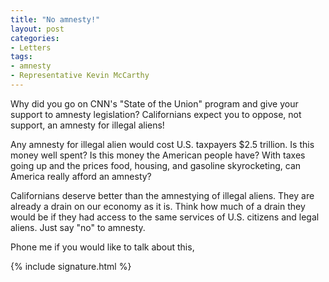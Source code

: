 ```yaml
---
title: "No amnesty!"
layout: post
categories:
- Letters
tags:
- amnesty
- Representative Kevin McCarthy
---
```


Why did you go on CNN's "State of the Union" program and give your support to amnesty legislation? Californians expect you to oppose, not support, an amnesty for illegal aliens!  
  
Any amnesty for illegal alien would cost U.S. taxpayers $2.5 trillion. Is this money well spent? Is this money the American people have? With taxes going up and the prices food, housing, and gasoline skyrocketing, can America really afford an amnesty?

Californians deserve better than the amnestying of illegal aliens. They are already a drain on our economy as it is. Think how much of a drain they would be if they had access to the same services of U.S. citizens and legal aliens. Just say "no" to amnesty.

Phone me if you would like to talk about this,

{% include signature.html %}
